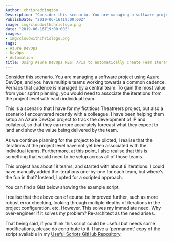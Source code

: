 ```yaml
---
Author: chrisreddington
Description: "Consider this scenario. You are managing a software project using Azure DevOps, and you have multiple teams working towards a common cadence. Perhaps that cadence is managed by a central team. To gain the most value from your sprint planning, you would need to associate the iterations from the project level with each individual team. This is a scenario that I have for my fictitious Theatreers project, but also a scenario I encountered recently with a colleague. I have been helping them setup an Azure DevOps project to track the development of IP and collateral, so that they can more accurately forecast what they expect to land and show the value being delivered by the team."
PublishDate: "2019-06-16T19:00:00Z"
image: img/cloudwithchrislogo.png
date: "2019-06-16T19:00:00Z"
images:
- img/cloudwithchrislogo.png
tags:
- Azure DevOps
- DevOps
- Automation
title: Using Azure DevOps REST APIs to automatically create Team Iterations
---
```


Consider this scenario. You are managing a software project using Azure DevOps, and you have multiple teams working towards a common cadence. Perhaps that cadence is managed by a central team. To gain the most value from your sprint planning, you would need to associate the iterations from the project level with each individual team.

This is a scenario that I have for my fictitious Theatreers project, but also a scenario I encountered recently with a colleague. I have been helping them setup an Azure DevOps project to track the development of IP and collateral, so that they can more accurately forecast what they expect to land and show the value being delivered by the team.

As we continue planning for the project to be piloted, I realise that the iterations at the project level have not yet been associated with the individual teams. Furthermore, at this point, I also realise that this is something that would need to be setup across all of those teams.

This project has about 18 teams, and started with about 6 iterations. I could have manually added the iterations one-by-one for each team, but where's the fun in that? Instead, I opted for a scripted approach.

You can find a Gist below showing the example script.

<script src="https://gist.github.com/christianreddington/649c472a058385a01308348c756f4b26.js"></script>

I realise that the above can of course be improved further, such as more robust error checking, looking through multiple depths of iterations in the project configuration, etc. However, This solves my immediate need. Why over-engineer if it solves my problem? Re-architect as the need arises.

That being said, if you think this script could be useful but needs some modifications, please do contribute to it. I have a 'permanent' copy of the script available in my [Useful Scripts GitHub Repository](https://github.com/christianreddington/useful-scripts/blob/master/AzureDevOps-AddProjectIterationsToTeams.ps1).